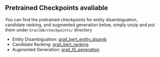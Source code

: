 ## Pretrained Checkpoints avaliable

You can find the pretrained checkpoints for entity disambiguation, candidate ranking, and augmented generation below, simply unzip and put them under `GrailQA/checkpoints/` directory

* Entity Disambiguation: [grail_bert_entity_disamb](https://storage.cloud.google.com/sfr-rng-kbqa-data-research/model_release/grail_bert_entity_disamb.zip) 
* Candidate Ranking: [grail_bert_ranking](https://storage.cloud.google.com/sfr-rng-kbqa-data-research/model_release/grail_bert_ranking.zip) 
* Augmented Generation: [grail_t5_generation](https://storage.cloud.google.com/sfr-rng-kbqa-data-research/model_release/grail_t5_generation.zip)
